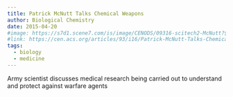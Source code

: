 ```yaml
---
title: Patrick McNutt Talks Chemical Weapons
author: Biological Chemistry
date: 2015-04-20
#image: https://s7d1.scene7.com/is/image/CENODS/09316-scitech2-McNutt?$responsive$&wid=300&qlt=90,0&resMode=sharp2
#link: https://cen.acs.org/articles/93/i16/Patrick-McNutt-Talks-Chemical-Weapons.html
tags:
  - biology
  - medicine
---
```


Army scientist discusses medical research being carried out to understand and protect against warfare agents
